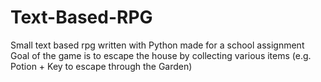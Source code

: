 # Text-Based-RPG
Small text based rpg written with Python made for a school assignment
Goal of the game is to escape the house by collecting various items (e.g. Potion + Key to escape through the Garden)
